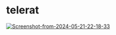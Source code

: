 # telerat

<a href="https://imgbb.com/"><img src="https://i.ibb.co/VxzvSpB/Screenshot-from-2024-05-21-22-18-33.png" alt="Screenshot-from-2024-05-21-22-18-33" border="0"></a>
